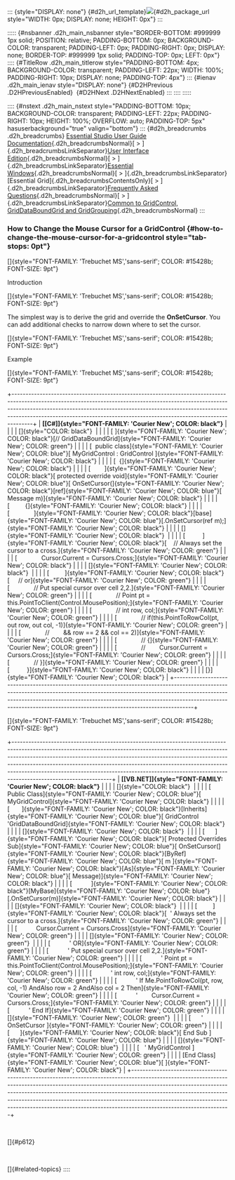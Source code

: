 ::: {style="DISPLAY: none"}
[](ms-xhelp:///?Id=d2h_url_template){#d2h_url_template}![](!package_url!){#d2h_package_url style="WIDTH: 0px; DISPLAY: none; HEIGHT: 0px"}
:::

::::: {#nsbanner .d2h_main_nsbanner style="BORDER-BOTTOM: #999999 1px solid; POSITION: relative; PADDING-BOTTOM: 0px; BACKGROUND-COLOR: transparent; PADDING-LEFT: 0px; PADDING-RIGHT: 0px; DISPLAY: none; BORDER-TOP: #999999 1px solid; PADDING-TOP: 0px; LEFT: 0px"}
:::: {#TitleRow .d2h_main_titlerow style="PADDING-BOTTOM: 4px; BACKGROUND-COLOR: transparent; PADDING-LEFT: 22px; WIDTH: 100%; PADDING-RIGHT: 10px; DISPLAY: none; PADDING-TOP: 4px"}
::: {#ienav .d2h_main_ienav style="DISPLAY: none"}
[](ms-xhelp:///?Id=197230b0-d026-42aa-8347-89bcf8ef169a){#D2HPrevious .D2HPreviousEnabled}  [](ms-xhelp:///?Id=2b5ad8af-2393-4d02-9022-a134a801f33e){#D2HNext .D2HNextEnabled}
:::
::::
:::::

:::: {#nstext .d2h_main_nstext style="PADDING-BOTTOM: 10px; BACKGROUND-COLOR: transparent; PADDING-LEFT: 22px; PADDING-RIGHT: 10px; HEIGHT: 100%; OVERFLOW: auto; PADDING-TOP: 5px" hasuserbackground="true" valign="bottom"}
::: {#d2h_breadcrumbs .d2h_breadcrumbs}
[Essential Studio User Guide Documentation](ms-xhelp:///?Id=12457748-09e3-4d74-a240-8e049cedf030){.d2h_breadcrumbsNormal}[ \> ]{.d2h_breadcrumbsLinkSeparator}[User Interface Edition](ms-xhelp:///?Id=c29296b7-531c-413b-a0ec-488ca1f7f669){.d2h_breadcrumbsNormal}[ \> ]{.d2h_breadcrumbsLinkSeparator}[Essential Windows](ms-xhelp:///?Id=e60759d8-47a4-4570-9d7a-16a68d63f2ea){.d2h_breadcrumbsNormal}[ \> ]{.d2h_breadcrumbsLinkSeparator}[Essential Grid]{.d2h_breadcrumbsContentsOnly}[ \> ]{.d2h_breadcrumbsLinkSeparator}[Frequently Asked Questions](ms-xhelp:///?Id=28ff22ed-2523-4bf9-8f6c-4d94f7bcabcc){.d2h_breadcrumbsNormal}[ \> ]{.d2h_breadcrumbsLinkSeparator}[Common to GridControl, GridDataBoundGrid and GridGrouping](ms-xhelp:///?Id=d7132129-5014-47d6-9419-88a1e83d196a){.d2h_breadcrumbsNormal}
:::

### How to Change the Mouse Cursor for a GridControl {#how-to-change-the-mouse-cursor-for-a-gridcontrol style="tab-stops: 0pt"}

[]{style="FONT-FAMILY: 'Trebuchet MS','sans-serif'; COLOR: #15428b; FONT-SIZE: 9pt"} 

Introduction

[]{style="FONT-FAMILY: 'Trebuchet MS','sans-serif'; COLOR: #15428b; FONT-SIZE: 9pt"} 

The simplest way is to derive the grid and override the **OnSetCursor**. You can add additional checks to narrow down where to set the cursor.

[]{style="FONT-FAMILY: 'Trebuchet MS','sans-serif'; COLOR: #15428b; FONT-SIZE: 9pt"} 

Example

[]{style="FONT-FAMILY: 'Trebuchet MS','sans-serif'; COLOR: #15428b; FONT-SIZE: 9pt"} 

+-------------------------------------------------------------------------------------------------------------------------------------------------------------------------------------------------------------------------------------------------------------------------------------------------------------------------------+
| **[\[C#\]]{style="FONT-FAMILY: 'Courier New'; COLOR: black"}**                                                                                                                                                                                                                                                                |
|                                                                                                                                                                                                                                                                                                                               |
| []{style="COLOR: black"}                                                                                                                                                                                                                                                                                                      |
|                                                                                                                                                                                                                                                                                                                               |
| [ ]{style="FONT-FAMILY: 'Courier New'; COLOR: black"}[// GridDataBoundGrid]{style="FONT-FAMILY: 'Courier New'; COLOR: green"}                                                                                                                                                                                                 |
|                                                                                                                                                                                                                                                                                                                               |
| [  public class]{style="FONT-FAMILY: 'Courier New'; COLOR: blue"}[ MyGridControl : GridControl ]{style="FONT-FAMILY: 'Courier New'; COLOR: black"}                                                                                                                                                                            |
|                                                                                                                                                                                                                                                                                                                               |
| [  {]{style="FONT-FAMILY: 'Courier New'; COLOR: black"}                                                                                                                                                                                                                                                                       |
|                                                                                                                                                                                                                                                                                                                               |
| [        ]{style="FONT-FAMILY: 'Courier New'; COLOR: black"}[ protected override void]{style="FONT-FAMILY: 'Courier New'; COLOR: blue"}[ OnSetCursor(]{style="FONT-FAMILY: 'Courier New'; COLOR: black"}[ref]{style="FONT-FAMILY: 'Courier New'; COLOR: blue"}[ Message m)]{style="FONT-FAMILY: 'Courier New'; COLOR: black"} |
|                                                                                                                                                                                                                                                                                                                               |
| [         {]{style="FONT-FAMILY: 'Courier New'; COLOR: black"}                                                                                                                                                                                                                                                                |
|                                                                                                                                                                                                                                                                                                                               |
| [              ]{style="FONT-FAMILY: 'Courier New'; COLOR: black"}[base]{style="FONT-FAMILY: 'Courier New'; COLOR: blue"}[.OnSetCursor(ref m);]{style="FONT-FAMILY: 'Courier New'; COLOR: black"}                                                                                                                             |
|                                                                                                                                                                                                                                                                                                                               |
| []{style="FONT-FAMILY: 'Courier New'; COLOR: black"}                                                                                                                                                                                                                                                                          |
|                                                                                                                                                                                                                                                                                                                               |
| [          ]{style="FONT-FAMILY: 'Courier New'; COLOR: black"}[    // Always set the cursor to a cross.]{style="FONT-FAMILY: 'Courier New'; COLOR: green"}                                                                                                                                                                    |
|                                                                                                                                                                                                                                                                                                                               |
| [              Cursor.Current = Cursors.Cross;]{style="FONT-FAMILY: 'Courier New'; COLOR: black"}                                                                                                                                                                                                                             |
|                                                                                                                                                                                                                                                                                                                               |
| []{style="FONT-FAMILY: 'Courier New'; COLOR: black"}                                                                                                                                                                                                                                                                          |
|                                                                                                                                                                                                                                                                                                                               |
| [         ]{style="FONT-FAMILY: 'Courier New'; COLOR: black"}[     // or]{style="FONT-FAMILY: 'Courier New'; COLOR: green"}                                                                                                                                                                                                   |
|                                                                                                                                                                                                                                                                                                                               |
| [              // Put special cursor over cell 2,2.]{style="FONT-FAMILY: 'Courier New'; COLOR: green"}                                                                                                                                                                                                                        |
|                                                                                                                                                                                                                                                                                                                               |
| [              // Point pt = this.PointToClient(Control.MousePosition);]{style="FONT-FAMILY: 'Courier New'; COLOR: green"}                                                                                                                                                                                                    |
|                                                                                                                                                                                                                                                                                                                               |
| [              // int row, col;]{style="FONT-FAMILY: 'Courier New'; COLOR: green"}                                                                                                                                                                                                                                            |
|                                                                                                                                                                                                                                                                                                                               |
| [              // if(this.PointToRowCol(pt, out row, out col, -1)]{style="FONT-FAMILY: 'Courier New'; COLOR: green"}                                                                                                                                                                                                          |
|                                                                                                                                                                                                                                                                                                                               |
| [              //        && row == 2 && col == 2)]{style="FONT-FAMILY: 'Courier New'; COLOR: green"}                                                                                                                                                                                                                          |
|                                                                                                                                                                                                                                                                                                                               |
| [              // {]{style="FONT-FAMILY: 'Courier New'; COLOR: green"}                                                                                                                                                                                                                                                        |
|                                                                                                                                                                                                                                                                                                                               |
| [              //        Cursor.Current = Cursors.Cross;]{style="FONT-FAMILY: 'Courier New'; COLOR: green"}                                                                                                                                                                                                                   |
|                                                                                                                                                                                                                                                                                                                               |
| [              // }]{style="FONT-FAMILY: 'Courier New'; COLOR: green"}                                                                                                                                                                                                                                                        |
|                                                                                                                                                                                                                                                                                                                               |
| [          }]{style="FONT-FAMILY: 'Courier New'; COLOR: black"}                                                                                                                                                                                                                                                               |
|                                                                                                                                                                                                                                                                                                                               |
| [}]{style="FONT-FAMILY: 'Courier New'; COLOR: black"}                                                                                                                                                                                                                                                                         |
+-------------------------------------------------------------------------------------------------------------------------------------------------------------------------------------------------------------------------------------------------------------------------------------------------------------------------------+

[]{style="FONT-FAMILY: 'Trebuchet MS','sans-serif'; COLOR: #15428b; FONT-SIZE: 9pt"} 

+-----------------------------------------------------------------------------------------------------------------------------------------------------------------------------------------------------------------------------------------------------------------------------------------------------------------------------------------------------------------------------------------------------------------------------------------+
| **[\[VB.NET\]]{style="FONT-FAMILY: 'Courier New'; COLOR: black"}**                                                                                                                                                                                                                                                                                                                                                                      |
|                                                                                                                                                                                                                                                                                                                                                                                                                                         |
| []{style="COLOR: black"}                                                                                                                                                                                                                                                                                                                                                                                                                |
|                                                                                                                                                                                                                                                                                                                                                                                                                                         |
| [   Public Class]{style="FONT-FAMILY: 'Courier New'; COLOR: blue"}[ MyGridControl]{style="FONT-FAMILY: 'Courier New'; COLOR: black"}                                                                                                                                                                                                                                                                                                    |
|                                                                                                                                                                                                                                                                                                                                                                                                                                         |
| [       ]{style="FONT-FAMILY: 'Courier New'; COLOR: black"}[Inherits]{style="FONT-FAMILY: 'Courier New'; COLOR: blue"}[ GridControl \'GridDataBoundGrid]{style="FONT-FAMILY: 'Courier New'; COLOR: black"}                                                                                                                                                                                                                              |
|                                                                                                                                                                                                                                                                                                                                                                                                                                         |
| []{style="FONT-FAMILY: 'Courier New'; COLOR: black"}                                                                                                                                                                                                                                                                                                                                                                                    |
|                                                                                                                                                                                                                                                                                                                                                                                                                                         |
| [      ]{style="FONT-FAMILY: 'Courier New'; COLOR: black"}[ Protected Overrides Sub]{style="FONT-FAMILY: 'Courier New'; COLOR: blue"}[ OnSetCursor(]{style="FONT-FAMILY: 'Courier New'; COLOR: black"}[ByRef]{style="FONT-FAMILY: 'Courier New'; COLOR: blue"}[ m ]{style="FONT-FAMILY: 'Courier New'; COLOR: black"}[As]{style="FONT-FAMILY: 'Courier New'; COLOR: blue"}[ Message)]{style="FONT-FAMILY: 'Courier New'; COLOR: black"} |
|                                                                                                                                                                                                                                                                                                                                                                                                                                         |
| [           ]{style="FONT-FAMILY: 'Courier New'; COLOR: black"}[MyBase]{style="FONT-FAMILY: 'Courier New'; COLOR: blue"}[.OnSetCursor(m)]{style="FONT-FAMILY: 'Courier New'; COLOR: black"}                                                                                                                                                                                                                                             |
|                                                                                                                                                                                                                                                                                                                                                                                                                                         |
| []{style="FONT-FAMILY: 'Courier New'; COLOR: black"}                                                                                                                                                                                                                                                                                                                                                                                    |
|                                                                                                                                                                                                                                                                                                                                                                                                                                         |
| [         ]{style="FONT-FAMILY: 'Courier New'; COLOR: black"}[  \' Always set the cursor to a cross.]{style="FONT-FAMILY: 'Courier New'; COLOR: green"}                                                                                                                                                                                                                                                                                 |
|                                                                                                                                                                                                                                                                                                                                                                                                                                         |
| [           Cursor.Current = Cursors.Cross]{style="FONT-FAMILY: 'Courier New'; COLOR: green"}                                                                                                                                                                                                                                                                                                                                           |
|                                                                                                                                                                                                                                                                                                                                                                                                                                         |
| []{style="FONT-FAMILY: 'Courier New'; COLOR: green"}                                                                                                                                                                                                                                                                                                                                                                                    |
|                                                                                                                                                                                                                                                                                                                                                                                                                                         |
| [           \' OR]{style="FONT-FAMILY: 'Courier New'; COLOR: green"}                                                                                                                                                                                                                                                                                                                                                                    |
|                                                                                                                                                                                                                                                                                                                                                                                                                                         |
| [           \' Put special cursor over cell 2,2.]{style="FONT-FAMILY: 'Courier New'; COLOR: green"}                                                                                                                                                                                                                                                                                                                                     |
|                                                                                                                                                                                                                                                                                                                                                                                                                                         |
| [           \' Point pt = this.PointToClient(Control.MousePosition);]{style="FONT-FAMILY: 'Courier New'; COLOR: green"}                                                                                                                                                                                                                                                                                                                 |
|                                                                                                                                                                                                                                                                                                                                                                                                                                         |
| [           \' int row, col;]{style="FONT-FAMILY: 'Courier New'; COLOR: green"}                                                                                                                                                                                                                                                                                                                                                         |
|                                                                                                                                                                                                                                                                                                                                                                                                                                         |
| [           \' If Me.PointToRowCol(pt, row, col, -1) AndAlso row = 2 AndAlso col = 2 Then]{style="FONT-FAMILY: 'Courier New'; COLOR: green"}                                                                                                                                                                                                                                                                                            |
|                                                                                                                                                                                                                                                                                                                                                                                                                                         |
| [           \'        Cursor.Current = Cursors.Cross;]{style="FONT-FAMILY: 'Courier New'; COLOR: green"}                                                                                                                                                                                                                                                                                                                                |
|                                                                                                                                                                                                                                                                                                                                                                                                                                         |
| [           \' End If]{style="FONT-FAMILY: 'Courier New'; COLOR: green"}                                                                                                                                                                                                                                                                                                                                                                |
|                                                                                                                                                                                                                                                                                                                                                                                                                                         |
| []{style="FONT-FAMILY: 'Courier New'; COLOR: green"}                                                                                                                                                                                                                                                                                                                                                                                    |
|                                                                                                                                                                                                                                                                                                                                                                                                                                         |
| [      \' OnSetCursor ]{style="FONT-FAMILY: 'Courier New'; COLOR: green"}                                                                                                                                                                                                                                                                                                                                                               |
|                                                                                                                                                                                                                                                                                                                                                                                                                                         |
| [      ]{style="FONT-FAMILY: 'Courier New'; COLOR: black"}[ End Sub ]{style="FONT-FAMILY: 'Courier New'; COLOR: blue"}                                                                                                                                                                                                                                                                                                                  |
|                                                                                                                                                                                                                                                                                                                                                                                                                                         |
| []{style="FONT-FAMILY: 'Courier New'; COLOR: blue"}                                                                                                                                                                                                                                                                                                                                                                                     |
|                                                                                                                                                                                                                                                                                                                                                                                                                                         |
| [   \' MyGridControl ]{style="FONT-FAMILY: 'Courier New'; COLOR: green"}                                                                                                                                                                                                                                                                                                                                                                |
|                                                                                                                                                                                                                                                                                                                                                                                                                                         |
| [End Class]{style="FONT-FAMILY: 'Courier New'; COLOR: blue"}[ ]{style="FONT-FAMILY: 'Courier New'; COLOR: black"}                                                                                                                                                                                                                                                                                                                       |
+-----------------------------------------------------------------------------------------------------------------------------------------------------------------------------------------------------------------------------------------------------------------------------------------------------------------------------------------------------------------------------------------------------------------------------------------+

 

[]{#p612} 

 

[]{#related-topics}
::::
